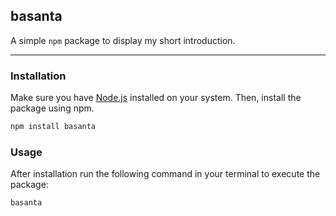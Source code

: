 ## basanta

A simple `npm` package to display my short introduction.

---

### Installation

Make sure you have [Node.js](https://nodejs.org/en) installed on your system. Then, install the package using npm.

```sh
npm install basanta
```

### Usage

After installation run the following command in your terminal to execute the package:

```sh
basanta
```

